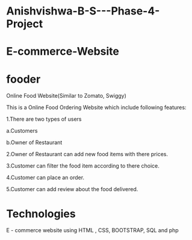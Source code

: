 # Anishvishwa-B-S---Phase-4-Project

# E-commerce-Website

# fooder
Online Food Website(Similar to Zomato, Swiggy)

This is a Online Food Ordering Website which include following features:

1.There are two types of users

  a.Customers
  
  b.Owner of Restaurant
  
  
2.Owner of Restaurant can add new food items with there prices.

3.Customer can filter the food item according to there choice.

4.Customer can place an order.

5.Customer can add review about the food delivered.


# Technologies
E - commerce website using HTML , CSS, BOOTSTRAP, SQL and php

